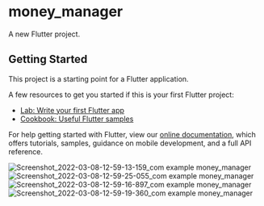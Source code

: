 # money_manager

A new Flutter project.

## Getting Started

This project is a starting point for a Flutter application.

A few resources to get you started if this is your first Flutter project:

- [Lab: Write your first Flutter app](https://flutter.dev/docs/get-started/codelab)
- [Cookbook: Useful Flutter samples](https://flutter.dev/docs/cookbook)

For help getting started with Flutter, view our
[online documentation](https://flutter.dev/docs), which offers tutorials,
samples, guidance on mobile development, and a full API reference.

![Screenshot_2022-03-08-12-59-13-159_com example money_manager](https://user-images.githubusercontent.com/95268085/157373742-b5df78c3-eaef-40d8-8da1-316a7c4ea7e7.jpg)
![Screenshot_2022-03-08-12-59-25-055_com example money_manager](https://user-images.githubusercontent.com/95268085/157373755-4620e9f5-fab8-45aa-8ece-6056e77103d4.jpg)
![Screenshot_2022-03-08-12-59-16-897_com example money_manager](https://user-images.githubusercontent.com/95268085/157373763-7d70c39b-fe4e-412f-96a1-3cbce699589b.jpg)
![Screenshot_2022-03-08-12-59-19-360_com example money_manager](https://user-images.githubusercontent.com/95268085/157373770-27400768-968c-441c-91de-eba4c9c5ec76.jpg)
